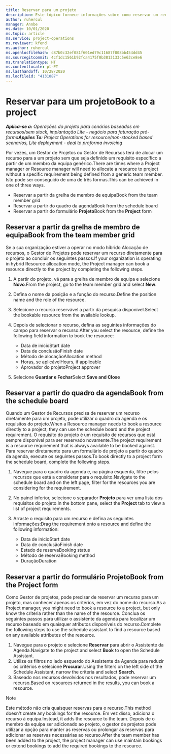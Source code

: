 ```yaml
---
title: Reservar para um projeto
description: Este tópico fornece informações sobre como reservar um recurso para um projeto.
author: ruhercul
manager: Annbe
ms.date: 10/01/2020
ms.topic: article
ms.service: project-operations
ms.reviewer: kfend
ms.author: ruhercul
ms.openlocfilehash: c87b0c32ef081f601ed79c11687f008bb454dd45
ms.sourcegitcommit: 4cf1dc1561b92fca4175f0b3813133c5e63ce8e6
ms.translationtype: HT
ms.contentlocale: pt-PT
ms.lasthandoff: 10/28/2020
ms.locfileid: "4131087"
---
```

# <a name="book-to-a-project"></a><span data-ttu-id="a5970-103">Reservar para um projeto</span><span class="sxs-lookup"><span data-stu-id="a5970-103">Book to a project</span></span>

<span data-ttu-id="a5970-104">_**Aplica-se a:** Operações do projeto para cenários baseados em recursos/sem stock, implantação Lite - negócio para faturação pró-forma_</span><span class="sxs-lookup"><span data-stu-id="a5970-104">_**Applies To:** Project Operations for resource/non-stocked based scenarios, Lite deployment - deal to proforma invoicing_</span></span>

<span data-ttu-id="a5970-105">Por vezes, um Gestor de Projetos ou Gestor de Recursos terá de alocar um recurso para a um projeto sem que seja definido um requisito específico a partir de um membro da equipa genérico.</span><span class="sxs-lookup"><span data-stu-id="a5970-105">There are times where a Project manager or Resource manager will need to allocate a resource to project without a specific requirement being defined from a generic team member.</span></span> <span data-ttu-id="a5970-106">Isto pode ser conseguido de uma de três formas.</span><span class="sxs-lookup"><span data-stu-id="a5970-106">This can be achieved in one of three ways.</span></span>

- <span data-ttu-id="a5970-107">Reservar a partir da grelha de membro de equipa</span><span class="sxs-lookup"><span data-stu-id="a5970-107">Book from the team member grid</span></span>
- <span data-ttu-id="a5970-108">Reservar a partir do quadro da agenda</span><span class="sxs-lookup"><span data-stu-id="a5970-108">Book from the schedule board</span></span>
- <span data-ttu-id="a5970-109">Reservar a partir do formulário **Projeto**</span><span class="sxs-lookup"><span data-stu-id="a5970-109">Book from the **Project** form</span></span>

## <a name="book-from-the-team-member-grid"></a><span data-ttu-id="a5970-110">Reservar a partir da grelha de membro de equipa</span><span class="sxs-lookup"><span data-stu-id="a5970-110">Book from the team member grid</span></span>

<span data-ttu-id="a5970-111">Se a sua organização estiver a operar no modo híbrido Alocação de recursos, o Gestor de Projetos pode reservar um recurso diretamente para o projeto ao concluir os seguintes passos.</span><span class="sxs-lookup"><span data-stu-id="a5970-111">If your organization is operating in hybrid Resource allocation mode, the Project manager can book a resource directly to the project by completing the following steps.</span></span>

1. <span data-ttu-id="a5970-112">A partir do projeto, vá para a grelha de membro de equipa e selecione **Novo**.</span><span class="sxs-lookup"><span data-stu-id="a5970-112">From the project, go to the team member grid and select **New**.</span></span>
2. <span data-ttu-id="a5970-113">Defina o nome da posição e a função do recurso.</span><span class="sxs-lookup"><span data-stu-id="a5970-113">Define the position name and the role of the resource.</span></span>
3. <span data-ttu-id="a5970-114">Selecione o recurso reservável a partir da pesquisa disponível.</span><span class="sxs-lookup"><span data-stu-id="a5970-114">Select the bookable resource from the available lookup.</span></span>
4. <span data-ttu-id="a5970-115">Depois de selecionar o recurso, defina as seguintes informações do campo para reservar o recurso:</span><span class="sxs-lookup"><span data-stu-id="a5970-115">After you select the resource, define the following field information to book the resource:</span></span>

    - <span data-ttu-id="a5970-116">Data de início</span><span class="sxs-lookup"><span data-stu-id="a5970-116">Start date</span></span>
    - <span data-ttu-id="a5970-117">Data de conclusão</span><span class="sxs-lookup"><span data-stu-id="a5970-117">Finish date</span></span>
    - <span data-ttu-id="a5970-118">Método de alocação</span><span class="sxs-lookup"><span data-stu-id="a5970-118">Allocation method</span></span>
    - <span data-ttu-id="a5970-119">Horas, se aplicável</span><span class="sxs-lookup"><span data-stu-id="a5970-119">Hours, if applicable</span></span>
    - <span data-ttu-id="a5970-120">Aprovador do projeto</span><span class="sxs-lookup"><span data-stu-id="a5970-120">Project approver</span></span>

6. <span data-ttu-id="a5970-121">Selecione **Guardar e Fechar**</span><span class="sxs-lookup"><span data-stu-id="a5970-121">Select **Save and Close**</span></span>

## <a name="book-from-the-schedule-board"></a><span data-ttu-id="a5970-122">Reservar a partir do quadro da agenda</span><span class="sxs-lookup"><span data-stu-id="a5970-122">Book from the schedule board</span></span>

<span data-ttu-id="a5970-123">Quando um Gestor de Recursos precisa de reservar um recurso diretamente para um projeto, pode utilizar o quadro da agenda e os requisitos do projeto.</span><span class="sxs-lookup"><span data-stu-id="a5970-123">When a Resource manager needs to book a resource directly to a project, they can use the schedule board and the project requirement.</span></span> <span data-ttu-id="a5970-124">O requisito do projeto é um requisito de recursos que está sempre disponível para ser reservado novamente.</span><span class="sxs-lookup"><span data-stu-id="a5970-124">The project requirement is a resource requirement that is always available to be booked against.</span></span> <span data-ttu-id="a5970-125">Para reservar diretamente para um formulário de projeto a partir do quadro da agenda, execute os seguintes passos.</span><span class="sxs-lookup"><span data-stu-id="a5970-125">To book directly to a project form the schedule board, complete the following steps.</span></span>

1. <span data-ttu-id="a5970-126">Navegue para o quadro da agenda e, na página esquerda, filtre pelos recursos que está a considerar para o requisito.</span><span class="sxs-lookup"><span data-stu-id="a5970-126">Navigate to the schedule board and on the left page, filter for the resources you are considering for the requirement.</span></span>
2. <span data-ttu-id="a5970-127">No painel inferior, selecione o separador **Projeto** para ver uma lista dos requisitos do projeto.</span><span class="sxs-lookup"><span data-stu-id="a5970-127">In the bottom pane, select the **Project** tab to view a list of project requirements.</span></span>
3. <span data-ttu-id="a5970-128">Arraste o requisito para um recurso e defina as seguintes informações:</span><span class="sxs-lookup"><span data-stu-id="a5970-128">Drag the requirement onto a resource and define the following information:</span></span>

    - <span data-ttu-id="a5970-129">Data de início</span><span class="sxs-lookup"><span data-stu-id="a5970-129">Start date</span></span>
    - <span data-ttu-id="a5970-130">Data de conclusão</span><span class="sxs-lookup"><span data-stu-id="a5970-130">Finish date</span></span>
    - <span data-ttu-id="a5970-131">Estado de reserva</span><span class="sxs-lookup"><span data-stu-id="a5970-131">Booking status</span></span>
    - <span data-ttu-id="a5970-132">Método de reserva</span><span class="sxs-lookup"><span data-stu-id="a5970-132">Booking method</span></span>
    - <span data-ttu-id="a5970-133">Duração</span><span class="sxs-lookup"><span data-stu-id="a5970-133">Duration</span></span>

## <a name="book-from-the-project-form"></a><span data-ttu-id="a5970-134">Reservar a partir do formulário Projeto</span><span class="sxs-lookup"><span data-stu-id="a5970-134">Book from the Project form</span></span>

<span data-ttu-id="a5970-135">Como Gestor de projetos, pode precisar de reservar um recurso para um projeto, mas conhecer apenas os critérios, em vez do nome do recurso.</span><span class="sxs-lookup"><span data-stu-id="a5970-135">As a Project manager, you might need to book a resource to a project, but only know the criteria rather than the name of the resource.</span></span> <span data-ttu-id="a5970-136">Conclua os seguintes passos para utilizar o assistente da agenda para localizar um recurso baseado em quaisquer atributos disponíveis do recurso.</span><span class="sxs-lookup"><span data-stu-id="a5970-136">Complete the following steps to use the schedule assistant to find a resource based on any available attributes of the resource.</span></span> 

1. <span data-ttu-id="a5970-137">Navegue para o projeto e selecione **Reservar** para abrir o Assistente da Agenda.</span><span class="sxs-lookup"><span data-stu-id="a5970-137">Navigate to the project and select **Book** to open the Schedule Assistant.</span></span>
2. <span data-ttu-id="a5970-138">Utilize os filtros no lado esquerdo do Assistente da Agenda para reduzir os critérios e selecione **Procurar**.</span><span class="sxs-lookup"><span data-stu-id="a5970-138">Using the filters on the left side of the Schedule Assistant, narrow the criteria and select **Search.**</span></span>
3. <span data-ttu-id="a5970-139">Baseado nos recursos devolvidos nos resultados, pode reservar um recurso.</span><span class="sxs-lookup"><span data-stu-id="a5970-139">Based on resources returned in the results, you can book a resource.</span></span>

> [!NOTE]
> <span data-ttu-id="a5970-140">Este método não cria quaisquer reservas para o recurso.</span><span class="sxs-lookup"><span data-stu-id="a5970-140">This method doesn't create any bookings for the resource.</span></span> <span data-ttu-id="a5970-141">Em vez disso, adiciona o recurso à equipa.</span><span class="sxs-lookup"><span data-stu-id="a5970-141">Instead, it adds the resource to the team.</span></span> <span data-ttu-id="a5970-142">Depois de o membro da equipa ser adicionado ao projeto, o gestor de projetos pode utilizar a opção para manter as reservas ou prolongar as reservas para adicionar as reservas necessárias ao recurso.</span><span class="sxs-lookup"><span data-stu-id="a5970-142">After the team member has been added to the project, the project manager can use maintain bookings or extend bookings to add the required bookings to the resource.</span></span>
